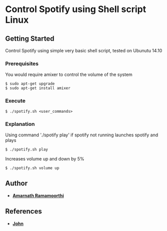 # Control Spotify using Shell script Linux

## Getting Started

Control Spotify using simple very basic shell script, tested on Ubunutu 14.10

### Prerequisites

You would require amixer to control the volume of the system

```
$ sudo apt-get upgrade
$ sudo apt-get install amixer
```

### Execute

```
$ ./spotify.sh <user_commands>
```

### Explanation

Using command './spotify play' if spotify not running launches spotify and plays

```
$ ./spotify.sh play
```

Increases volume up and down by 5%

```
$ ./spotify.sh volume up
```

## Author

* **[Amarnath Ramamoorthi](https://github.com/Amarnath-Ramamoorthi)**


## References

* **[John](https://github.com/johnhamelink/spotify-status)**